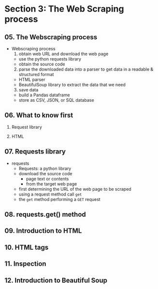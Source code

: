 # Section 3: The Web Scraping process


## 05. The Webscraping process

+ Webscraping process
  1. obtain web URL and download the web page
    + use the python requests library
    + obtain the source code
  2. parse the downloaded data into a parser to get data in a readable & structured format
    + HTML parser
    + BeautifulSoup library to extract the data that we need
  3. save data
    + build a Pandas dataframe
    + store as CSV, JSON, or SQL database



## 06. What to know first

1. Request library

2. HTML


## 07. Requests library

+ requests
  + Requests: a python library
  + download the source code
    + page text or contents
    + from the target web page
  + first determining the URL of the web page to be scraped
  + using a request method call `get`
  + the `get` method performing a `GET` request


## 08. requests.get() method






## 09. Introduction to HTML






## 10. HTML tags






## 11. Inspection






## 12. Introduction to Beautiful Soup





